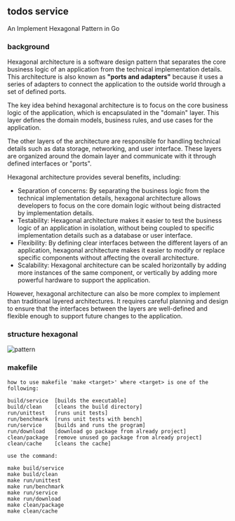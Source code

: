 ## todos service
An Implement Hexagonal Pattern in Go

### background
Hexagonal architecture is a software design pattern that separates the core business logic of an application from the technical implementation details. This architecture is also known as **"ports and adapters"** because it uses a series of adapters to connect the application to the outside world through a set of defined ports.

The key idea behind hexagonal architecture is to focus on the core business logic of the application, which is encapsulated in the "domain" layer. This layer defines the domain models, business rules, and use cases for the application.

The other layers of the architecture are responsible for handling technical details such as data storage, networking, and user interface. These layers are organized around the domain layer and communicate with it through defined interfaces or "ports".

Hexagonal architecture provides several benefits, including:

- Separation of concerns: By separating the business logic from the technical implementation details, hexagonal architecture allows developers to focus on the core domain logic without being distracted by implementation details.
- Testability: Hexagonal architecture makes it easier to test the business logic of an application in isolation, without being coupled to specific implementation details such as a database or user interface.
- Flexibility: By defining clear interfaces between the different layers of an application, hexagonal architecture makes it easier to modify or replace specific components without affecting the overall architecture.
- Scalability: Hexagonal architecture can be scaled horizontally by adding more instances of the same component, or vertically by adding more powerful hardware to support the application.

However, hexagonal architecture can also be more complex to implement than traditional layered architectures. It requires careful planning and design to ensure that the interfaces between the layers are well-defined and flexible enough to support future changes to the application.

### structure hexagonal
![pattern](https://github.com/mftakhullaziz/gotodos/blob/main/docs/hexago-pattern.png)

### makefile
    how to use makefile 'make <target>' where <target> is one of the following:
    
    build/service  [builds the executable]
    build/clean    [cleans the build directory]
    run/unittest   [runs unit tests]
    run/benchmark  [runs unit tests with bench]
    run/service    [builds and runs the program]
    run/download   [download go package from already project]
    clean/package  [remove unused go package from already project]
    clean/cache    [cleans the cache]

    use the command:

    make build/service
    make build/clean
    make run/unittest
    make run/benchmark
    make run/service
    make run/download
    make clean/package
    make clean/cache



